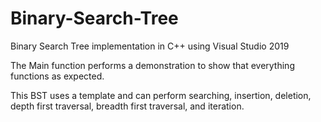 # Binary-Search-Tree

Binary Search Tree implementation in C++ using Visual Studio 2019

The Main function performs a demonstration to show that everything functions as expected. 

This BST uses a template and can perform searching, insertion, deletion, depth first traversal, breadth first traversal, and iteration.
